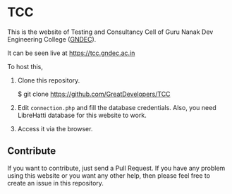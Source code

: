 TCC
===

This is the website of Testing and Consultancy Cell of Guru Nanak Dev Engineering College ([GNDEC](https://gndec.ac.in)).

It can be seen live at https://tcc.gndec.ac.in

To host this,

1. Clone this repository.

     $ git clone https://github.com/GreatDevelopers/TCC


2. Edit `connection.php` and fill the database credentials. Also, you need LibreHatti database for this website to work.

3. Access it via the browser.

Contribute
-----------

If you want to contribute, just send a Pull Request. If you have any problem using this website or you want any other help, then please feel free to create an issue in this repository.
